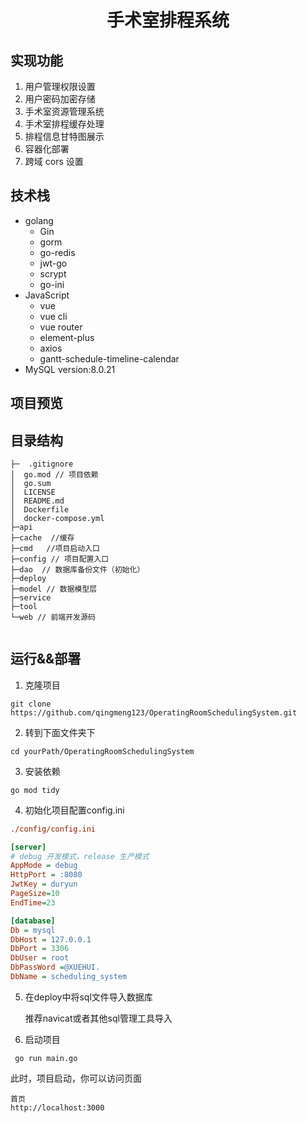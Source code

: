 
<div align="center">

# 手术室排程系统


</div>



## 实现功能

1. 用户管理权限设置
2. 用户密码加密存储
3. 手术室资源管理系统 
4. 手术室排程缓存处理
5. 排程信息甘特图展示
6. 容器化部署
7. 跨域 cors 设置


## 技术栈

- golang
    - Gin 
    - gorm
    - go-redis
    - jwt-go
    - scrypt
    - go-ini
- JavaScript
    - vue
    - vue cli
    - vue router
    - element-plus
    - axios
    - gantt-schedule-timeline-calendar
- MySQL version:8.0.21

## 项目预览




## 目录结构

```shell
├─  .gitignore
│  go.mod // 项目依赖
│  go.sum
│  LICENSE
│  README.md
│  Dockerfile
│  docker-compose.yml        
├─api         
├─cache  //缓存
├─cmd   //项目启动入口
├─config // 项目配置入口   
├─dao  // 数据库备份文件（初始化）
├─deploy 
├─model // 数据模型层
├─service
├─tool       
└─web // 前端开发源码
    
```

## 运行&&部署

1. 克隆项目
```shell
git clone https://github.com/qingmeng123/OperatingRoomSchedulingSystem.git
```

2. 转到下面文件夹下

```shell
cd yourPath/OperatingRoomSchedulingSystem
```

3. 安装依赖

```
go mod tidy
```

4. 初始化项目配置config.ini

```ini
./config/config.ini

[server]
# debug 开发模式，release 生产模式
AppMode = debug
HttpPort = :8080
JwtKey = duryun
PageSize=10
EndTime=23

[database]
Db = mysql
DbHost = 127.0.0.1
DbPort = 3306
DbUser = root
DbPassWord =@XUEHUI.
DbName = scheduling_system
```

5. 在deploy中将sql文件导入数据库

   推荐navicat或者其他sql管理工具导入

6. 启动项目

```shell
 go run main.go
```

此时，项目启动，你可以访问页面

```shell
首页
http://localhost:3000

```

